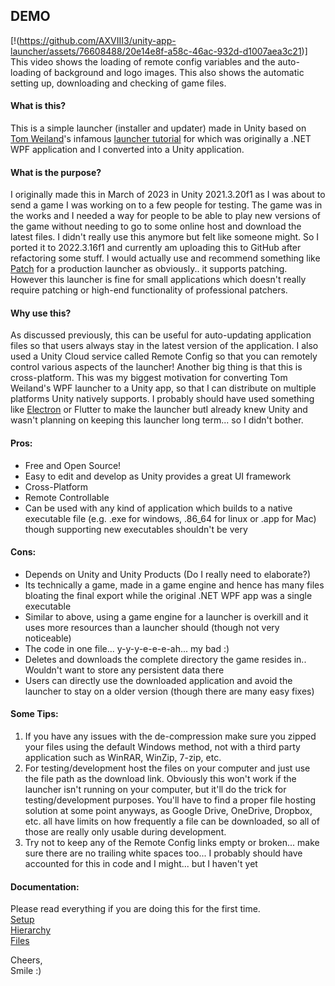 ## DEMO
[!(https://github.com/AXVIII3/unity-app-launcher/assets/76608488/20e14e8f-a58c-46ac-932d-d1007aea3c21)]
This video shows the loading of remote config variables and the auto-loading of background and logo images. This also shows the automatic setting up, downloading and checking of game files.

#### What is this?
This is a simple launcher (installer and updater) made in Unity based on [Tom Weiland](https://www.youtube.com/@tomweiland)'s infamous [launcher tutorial](https://www.youtube.com/watch?v=JIjZQo03YdA) for which was originally a .NET WPF application and I converted into a Unity application.

#### What is the purpose?
I originally made this in March of 2023 in Unity 2021.3.20f1 as I was about to send a game I was working on to a few people for testing. The game was in the works and I needed a way for people to be able to play new versions of the game without needing to go to some online host and download the latest files. I didn't really use this anymore but felt like someone might. So I ported it to 2022.3.16f1 and currently am uploading this to GitHub after refactoring some stuff. I would actually use and recommend something like [Patch](https://patch.mhlab.tech/) for a production launcher as obviously.. it supports patching. However this launcher is fine for small applications which doesn't really require patching or high-end functionality of professional patchers.

#### Why use this?
As discussed previously, this can be useful for auto-updating application files so that users always stay in the latest version of the application. I also used a Unity Cloud service called Remote Config so that you can remotely control various aspects of the launcher! Another big thing is that this is cross-platform. This was my biggest motivation for converting Tom Weiland's WPF launcher to a Unity app, so that I can distribute on multiple platforms Unity natively supports. I probably should have used something like [Electron](https://www.electronjs.org/) or Flutter to make the launcher but[](https://flutter.dev/)I already knew Unity and wasn't planning on keeping this launcher long term... so I didn't bother.

#### Pros:
* Free and Open Source!
* Easy to edit and develop as Unity provides a great UI framework
* Cross-Platform
* Remote Controllable
* Can be used with any kind of application which builds to a native executable file (e.g. .exe for windows,  .86_64 for linux or .app for Mac) though supporting new executables shouldn't be very
  
#### Cons:
* Depends on Unity and Unity Products (Do I really need to elaborate?)
* Its technically a game, made in a game engine and hence has many files bloating the final export while the original .NET WPF app was a single executable
* Similar to above, using a game engine for a launcher is overkill and it uses more resources than a launcher should (though not very noticeable)
* The code in one file... y-y-y-e-e-e-ah... my bad :)
* Deletes and downloads the complete directory the game resides in.. Wouldn't want to store any persistent data there
* Users can directly use the downloaded application and avoid the launcher to stay on a older version (though there are many easy fixes)

#### Some Tips:
1. If you have any issues with the de-compression make sure you zipped your files using the default Windows method, not with a third party application such as WinRAR, WinZip, 7-zip, etc.
2. For testing/development host the files on your computer and just use the file path as the download link. Obviously this won't work if the launcher isn't running on your computer, but it'll do the trick for testing/development purposes. You'll have to find a proper file hosting solution at some point anyways, as Google Drive, OneDrive, Dropbox, etc. all have limits on how frequently a file can be downloaded, so all of those are really only usable during development.
3. Try not to keep any of the Remote Config links empty or broken... make sure there are no trailing white spaces too... I probably should have accounted for this in code and I might... but I haven't yet

#### Documentation:
Please read everything if you are doing this for the first time.<br>
[Setup](./Setup.md)<br>
[Hierarchy](Hierarchy.md)<br>
[Files](./Files.md)<br>
  
Cheers,<br>
Smile :)  
